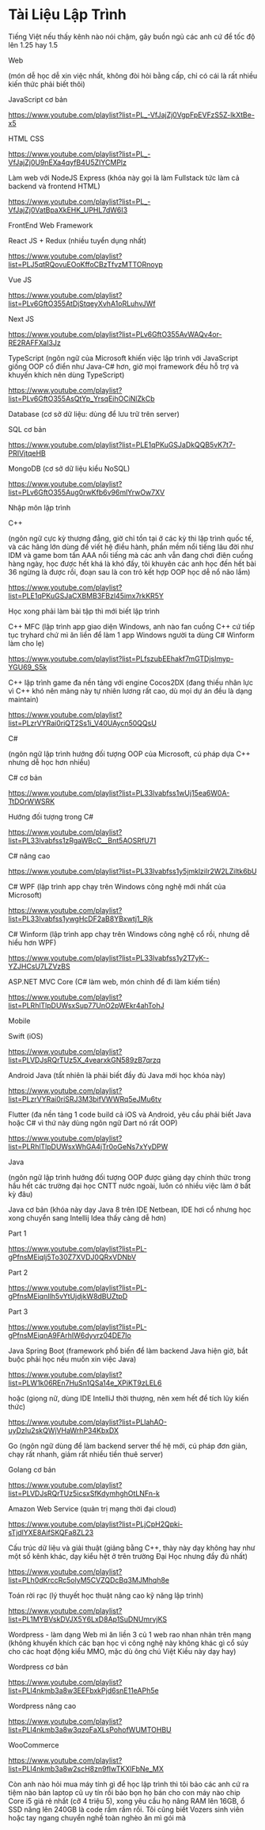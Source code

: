 # Tài Liệu Lập Trình

Tiếng Việt nếu thấy kênh nào nói chậm, gây buồn ngủ các anh cứ để tốc độ lên 1.25 hay 1.5



Web

(món dễ học dễ xin việc nhất, không đòi hỏi bằng cấp, chỉ có cái là rất nhiều kiến thức phải biết thôi)

JavaScript cơ bản

https://www.youtube.com/playlist?list=PL_-VfJajZj0VgpFpEVFzS5Z-lkXtBe-x5

HTML CSS

https://www.youtube.com/playlist?list=PL_-VfJajZj0U9nEXa4qyfB4U5ZIYCMPlz

Làm web với NodeJS Express (khóa này gọi là làm Fullstack tức làm cả backend và frontend HTML)

https://www.youtube.com/playlist?list=PL_-VfJajZj0VatBpaXkEHK_UPHL7dW6I3



FrontEnd Web Framework

React JS + Redux (nhiều tuyển dụng nhất)

https://www.youtube.com/playlist?list=PLJ5qtRQovuEOoKffoCBzTfvzMTTORnoyp

Vue JS

https://www.youtube.com/playlist?list=PLv6GftO355AtDjStqeyXvhA1oRLuhvJWf

Next JS

https://www.youtube.com/playlist?list=PLv6GftO355AvWAQv4or-RE2RAFFXaI3Jz



TypeScript (ngôn ngữ của Microsoft khiến việc lập trình với JavaScript giống OOP cổ điển như Java-C# hơn, giờ mọi framework đều hỗ trợ và khuyến khích nên dùng TypeScript)

https://www.youtube.com/playlist?list=PLv6GftO355AsQtYp_YrsqEihOCiNlZkCb



Database (cơ sở dữ liệu: dùng để lưu trữ trên server)

SQL cơ bản

https://www.youtube.com/playlist?list=PLE1qPKuGSJaDkQQB5vK7t7-PRIVjtqeHB

MongoDB (cơ sở dữ liệu kiểu NoSQL)

https://www.youtube.com/playlist?list=PLv6GftO355Aug0rwKfb6v96mlYrwOw7XV



Nhập môn lập trình

C++ 

(ngôn ngữ cực kỳ thượng đẳng, giờ chỉ tồn tại ở các kỳ thi lập trình quốc tế, và các hãng lớn dùng để viết hệ điều hành, phần mềm nổi tiếng lâu đời như IDM và game bom tấn AAA nổi tiếng mà các anh vẫn đang chơi điên cuồng hàng ngày, học được hết khá là khó đấy, tôi khuyên các anh học đến hết bài 36 ngừng là được rồi, đoạn sau là con trỏ kết hợp OOP học dễ nổ não lắm)

https://www.youtube.com/playlist?list=PLE1qPKuGSJaCXBMB3FBzl45imx7rkKR5Y

Học xong phải làm bài tập thì mới biết lập trình



C++ MFC (lập trình app giao diện Windows, anh nào fan cuồng C++ cứ tiếp tục tryhard chứ mì ăn liền để làm 1 app Windows người ta dùng C# Winform làm cho lẹ)

https://www.youtube.com/playlist?list=PLfszubEEhakf7mGTDjsImyp-YGU69_S5k

C++ lập trình game đa nền tảng với engine Cocos2DX (đang thiếu nhân lực vì C++ khó nên mảng này tự nhiên lương rất cao, dù mọi dự án đều là dạng maintain)

https://www.youtube.com/playlist?list=PLzrVYRai0riQT2Ss1i_V40UAycn50QQsU



C#

(ngôn ngữ lập trình hướng đối tượng OOP của Microsoft, cú pháp dựa C++ nhưng dễ học hơn nhiều)

C# cơ bản

https://www.youtube.com/playlist?list=PL33lvabfss1wUj15ea6W0A-TtDOrWWSRK

Hướng đối tượng trong C#

https://www.youtube.com/playlist?list=PL33lvabfss1zRgaWBcC__Bnt5AOSRfU71

C# nâng cao

https://www.youtube.com/playlist?list=PL33lvabfss1y5jmklzilr2W2LZiltk6bU

C# WPF (lập trình app chạy trên Windows công nghệ mới nhất của Microsoft)

https://www.youtube.com/playlist?list=PL33lvabfss1ywgHcDF2aB8YBxwtj1_Rjk

C# Winform (lập trình app chạy trên Windows công nghệ cổ rồi, nhưng dễ hiểu hơn WPF)

https://www.youtube.com/playlist?list=PL33lvabfss1y2T7yK--YZJHCsU7LZVzBS

ASP.NET MVC Core (C# làm web, món chính để đi làm kiếm tiền)

https://www.youtube.com/playlist?list=PLRhlTlpDUWsxSup77UnO2pWEkr4ahTohJ



Mobile

Swift (iOS)

https://www.youtube.com/playlist?list=PLVDJsRQrTUz5X_4vearxkGN589zB7qrzq

Android Java (tất nhiên là phải biết đầy đủ Java mới học khóa này)

https://www.youtube.com/playlist?list=PLzrVYRai0riSRJ3M3bifVWWRq5eJMu6tv

Flutter (đa nền tảng 1 code build cả iOS và Android, yêu cầu phải biết Java hoặc C# vì thứ này dùng ngôn ngữ Dart nó rất OOP)

https://www.youtube.com/playlist?list=PLRhlTlpDUWsxWhGA4jTr0oGeNs7xYyDPW



Java

(ngôn ngữ lập trình hướng đối tượng OOP được giảng dạy chính thức trong hầu hết các trường đại học CNTT nước ngoài, luôn có nhiều việc làm ở bất kỳ đâu)

Java cơ bản (khóa này dạy Java 8 trên IDE Netbean, IDE hơi cổ nhưng học xong chuyển sang Intellij Idea thấy càng dễ hơn)

Part 1

https://www.youtube.com/playlist?list=PL-gPfnsMEiqlj5To30Z7XVDJ0QRxVDNbV

Part 2

https://www.youtube.com/playlist?list=PL-gPfnsMEiqnIlh5vYtUjdjkW8dBUZtpD

Part 3

https://www.youtube.com/playlist?list=PL-gPfnsMEiqnA9FArhIW6dyvrz04DE7Io

Java Spring Boot (framework phổ biến để làm backend Java hiện giờ, bắt buộc phải học nếu muốn xin việc Java)

https://www.youtube.com/playlist?list=PLW1k06REn7HuSn1QSa14e_XPiKT9zLEL6

hoặc (giọng nữ, dùng IDE IntelliJ thời thượng, nên xem hết để tích lũy kiến thức)

https://www.youtube.com/playlist?list=PLlahAO-uyDzIu2skQWjVHaWrhP34KbxDX



Go (ngôn ngữ dùng để làm backend server thế hệ mới, cú pháp đơn giản, chạy rất nhanh, giảm rất nhiều tiền thuê server)

Golang cơ bản

https://www.youtube.com/playlist?list=PLVDJsRQrTUz5icsxSfKdymhghOtLNFn-k



Amazon Web Service (quản trị mạng thời đại cloud)

https://www.youtube.com/playlist?list=PLjCpH2Qpki-sTjdlYXE8AifSKQFa8ZL23



Cấu trúc dữ liệu và giải thuật (giảng bằng C++, thày này dạy không hay như một số kênh khác, dạy kiểu hệt ở trên trường Đại Học nhưng đầy đủ nhất)

https://www.youtube.com/playlist?list=PLh0dKrccRc5olyM5CVZQDcBq3MJMhqh8e



Toán rời rạc (lý thuyết học thuật nâng cao kỹ năng lập trình)

https://www.youtube.com/playlist?list=PL1MYBVskDVJX5Y6LxD8Ap1SuDNUmrvjKS



Wordpress -  làm dạng Web mì ăn liền 3 củ 1 web rao nhan nhản trên mạng (không khuyến khích các bạn học vì công nghệ này không khác gì cổ súy cho các hoạt động kiểu MMO, mặc dù ông chú Việt Kiều này dạy hay)

Wordpress cơ bản

https://www.youtube.com/playlist?list=PLl4nkmb3a8w3EEFbxkPjd6snE11eAPh5e

Wordpress nâng cao

https://www.youtube.com/playlist?list=PLl4nkmb3a8w3qzoFaXLsPohofWUMTOHBU

WooCommerce

https://www.youtube.com/playlist?list=PLl4nkmb3a8w2scH8zn9fIwTKXlFbNe_MX



Còn anh nào hỏi mua máy tính gì để học lập trình thì tôi bảo các anh cứ ra tiệm nào bán laptop cũ uy tín rồi bảo bọn họ bán cho con máy nào chip Core i5 giá rẻ nhất (cỡ 4 triệu 5), xong yêu cầu họ nâng RAM lên 16GB, ổ SSD nâng lên 240GB là code rầm rầm rồi. Tôi cũng biết Vozers sinh viên hoặc tay ngang chuyển nghề toàn nghèo ăn mì gói mà
